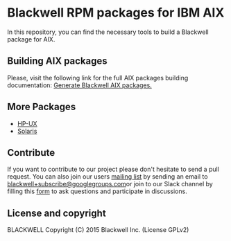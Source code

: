 Blackwell RPM packages for IBM AIX
==============================

In this repository, you can find the necessary tools to build a Blackwell package for AIX.

## Building AIX packages

Please, visit the following link for the full AIX packages building documentation: [Generate Blackwell AIX packages.](https://documentation.blackwell.com/current/development/packaging/generate-aix-package.html)

## More Packages

- [HP-UX](/hp-ux/README.md)
- [Solaris](/solaris/README.md)

## Contribute

If you want to contribute to our project please don't hesitate to send a pull request. You can also join our users [mailing list](https://groups.google.com/d/forum/blackwell) by sending an email to [blackwell+subscribe@googlegroups.com](mailto:blackwell+subscribe@googlegroups.com)or join to our Slack channel by filling this [form](https://blackwell.com/community/join-us-on-slack/) to ask questions and participate in discussions.

## License and copyright

BLACKWELL
Copyright (C) 2015 Blackwell Inc.  (License GPLv2)
